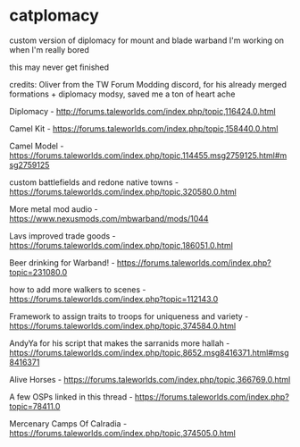 # catplomacy
custom version of diplomacy for mount and blade warband I'm working on when I'm really bored


this may never get finished

credits:
Oliver from the TW Forum Modding discord, for his already merged formations + diplomacy modsy, saved me a ton of heart ache

Diplomacy - http://forums.taleworlds.com/index.php/topic,116424.0.html

Camel Kit - https://forums.taleworlds.com/index.php/topic,158440.0.html

Camel Model - https://forums.taleworlds.com/index.php/topic,114455.msg2759125.html#msg2759125

custom battlefields and redone native towns - https://forums.taleworlds.com/index.php/topic,320580.0.html

More metal mod audio - https://www.nexusmods.com/mbwarband/mods/1044

Lavs improved trade goods - https://forums.taleworlds.com/index.php/topic,186051.0.html

Beer drinking for Warband! - https://forums.taleworlds.com/index.php?topic=231080.0

how to add more walkers to scenes - https://forums.taleworlds.com/index.php?topic=112143.0

Framework to assign traits to troops for uniqueness and variety - https://forums.taleworlds.com/index.php/topic,374584.0.html

AndyYa for his script that makes the sarranids more hallah - https://forums.taleworlds.com/index.php/topic,8652.msg8416371.html#msg8416371

Alive Horses - https://forums.taleworlds.com/index.php/topic,366769.0.html

A few OSPs linked in this thread - https://forums.taleworlds.com/index.php?topic=78411.0

Mercenary Camps Of Calradia - https://forums.taleworlds.com/index.php/topic,374505.0.html
